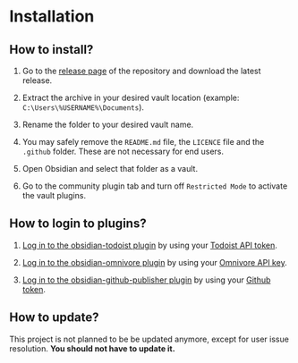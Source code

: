 # Installation

## How to install?
1. Go to the [release page][1] of the repository and download the latest release.

2. Extract the archive in your desired vault location
(example: `C:\Users\%USERNAME%\Documents`).

3. Rename the folder to your desired vault name.

4. You may safely remove the `README.md` file, the `LICENCE` file and the
`.github` folder. These are not necessary for end users.

5. Open Obsidian and select that folder as a vault.

6. Go to the community plugin tab and turn off `Restricted Mode` to activate the
vault plugins.

## How to login to plugins?
1. [Log in to the obsidian-todoist plugin][2] by using your [Todoist API token][3].
2. [Log in to the obsidian-omnivore plugin][4] by using your [Omnivore API key][5].

3. [Log in to the obsidian-github-publisher plugin][6] by using your
[Github token][7].

## How to update?
This project is not planned to be be updated anymore, except for user issue
resolution. **You should not have to update it.**

[1]: https://github.com/portellam/obsidian-workflow-template/releases
[2]: https://github.com/jamiebrynes7/obsidian-todoist-plugin#usage
[3]: https://app.todoist.com/app/settings/integrations/developer
[4]: https://github.com/omnivore-app/obsidian-omnivore#installation
[5]: https://omnivore.app/settings/api
[6]: https://obsidian-publisher.netlify.app/plugin/settings/github/
[7]: https://github.com/settings/tokens/new?scopes=repo